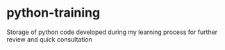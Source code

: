 # python-training
Storage of python code developed during my learning process for further review and quick consultation



